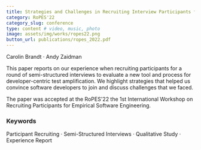 ```yaml
---
title: Strategies and Challenges in Recruiting Interview Participants for a Qualitative Evaluation
category: RoPES'22
category_slug: conference
type: content # video, music, photo
image: assets/img/works/ropes22.png
button_url: publications/ropes_2022.pdf
---
```


Carolin Brandt · Andy Zaidman

This paper reports on our experience when recruiting participants for a round of semi-structured interviews to evaluate a new tool and process for developer-centric test amplification. We highlight strategies that helped us convince software developers to join and discuss challenges that we faced.

The paper was accepted at the RoPES'22 the 1st International Workshop on Recruiting Participants for Empirical Software Engineering.

### Keywords
Participant Recruiting · Semi-Structured Interviews · Qualitative Study · Experience Report
